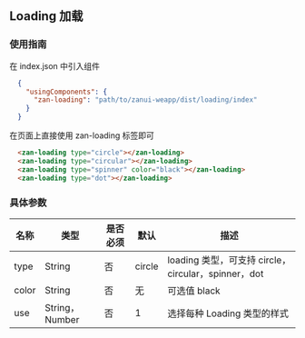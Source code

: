 ## Loading 加载

### 使用指南
在 index.json 中引入组件
```json
  {
    "usingComponents": {
      "zan-loading": "path/to/zanui-weapp/dist/loading/index"
    }
  }
```

在页面上直接使用 zan-loading 标签即可
```html
  <zan-loading type="circle"></zan-loading>
  <zan-loading type="circular"></zan-loading>
  <zan-loading type="spinner" color="black"></zan-loading>
  <zan-loading type="dot"></zan-loading>
```

### 具体参数
| 名称    | 类型            | 是否必须 | 默认  | 描述              |
| ------- | --------------- | -------- | ----- | ----------------- |
| type | String         | 否       | circle | loading 类型，可支持 circle，circular，spinner，dot |
| color | String         | 否       | 无 | 可选值 black  |
| use | String，Number | 否       | 1 | 选择每种 Loading 类型的样式      |
